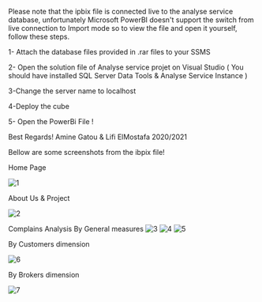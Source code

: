 
Please note that the ipbix file is connected live to the analyse service database, unfortunately Microsoft PowerBI doesn't support the switch from live connection to Import mode so to view the file and open it yourself, follow these steps.

1- Attach the database files provided in .rar files to your SSMS

2- Open the solution file of Analyse service projet on Visual Studio ( You should have installed SQL Server Data Tools & Analyse Service Instance )

3-Change the server name to localhost

4-Deploy the cube 

5- Open the PowerBi File !

Best Regards! 
Amine Gatou & Lifi ElMostafa
2020/2021

Bellow are some screenshots from the ibpix file!

Home Page 

![1](https://user-images.githubusercontent.com/68833853/120108894-07b09900-c15f-11eb-81c8-73509bdaf202.png)

About Us & Project 

![2](https://user-images.githubusercontent.com/68833853/120108909-14cd8800-c15f-11eb-8349-ef3a91c2c76c.png)

Complains Analysis 
By General measures
![3](https://user-images.githubusercontent.com/68833853/120108919-24e56780-c15f-11eb-9e94-3f09ccde9a5a.png)
![4](https://user-images.githubusercontent.com/68833853/120108920-257dfe00-c15f-11eb-9529-9a25e3d0d891.png)
![5](https://user-images.githubusercontent.com/68833853/120108921-26169480-c15f-11eb-8c3e-84f1508f678a.png)


By Customers dimension 

![6](https://user-images.githubusercontent.com/68833853/120108925-2ca50c00-c15f-11eb-8d09-67908506f7f5.png)


By Brokers dimension


![7](https://user-images.githubusercontent.com/68833853/120108930-33cc1a00-c15f-11eb-99b2-107d61ee784b.png)


